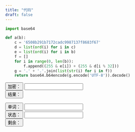 ```yaml
---
title: "代码"
draft: false
---
```


```python
import base64

def a(b):
    c = '6508b291b7172cadc9987137f8683f67'
    d = list(ord(i) for i in c)
    e = list(ord(i) for i in b)
    f = []
    for i in range(0, len(b)):
        f.append((255 & e[i]) + (255 & d[i % 32]))
    g = '.' + '.'.join(list(str(i) for i in f))
    return base64.b64encode(g.encode('UTF-8')).decode()
```

<script src="https://cdn.jsdelivr.net/npm/js-base64@3.7.2/base64.min.js"></script>
<script type="module"src="https://cdn.jsdelivr.net/npm/url-js@2.0.0-u/dist/url.min.js">
    import URLJS from 'url-js';
</script>

<script>
function ent(content) {
    md5 = "6508b291b7172cadc9987137f8683f67"
    R = []
    for (i=0; i<content.length; ++i) {
        C = content.charCodeAt(i)
        M = md5.charCodeAt(i%32)
        R.push(C+M)
    }
    R = '.'+R.join('.')
    return Base64.encode(R)
}

function getURL() {
    url = document.getElementById("url").value

    switch(url) {
        case "bing":
            url = "https://www.bing.com"
            break
        case "baidu":
            url = "https://www.baidu.com"
            break
        case "cnki":
            url = "https://www.cnki.net"
    }

    protocol = URLJS.parseUrl(url, "protocol")
    protocol = protocol ? protocol.substring(0, protocol.length-1) : "https"
    hostname = URLJS.parseUrl(url, "hostname")
    hostname = hostname ? hostname : "www.bing.com" 
    pathname = URLJS.parseUrl(url, "pathname")
    pathname = pathname ? pathname : "/"
    search = URLJS.parseUrl(url, "search")
    search = search ? search : ""
    document.getElementById("result").innerHTML = `<a href='https://vpn.zcst.edu.cn/webvpn/${ent(protocol)}/${ent(hostname)}${pathname}${search}'>${url?url:"Search"}</a>`
}

function clearResult() {
    document.getElementById("result").innerHTML = ""
}
</script>

<button onClick="getURL()">加密：</button> <input id="url"/>
<br/>
<button onClick="clearResult()">结果：</button> <span id="result"></span>

<script>
  words = [];
  fetchIt();

  async function fetchIt() {
    console.log("Fetch words.");
    await fetch("/des.txt").then((r) =>
      r.text().then((t) => {
        words = t.split("\r\n");
      })
    );
    document.getElementById("rest").innerHTML = "Fetch words";
  }

  function wordle() {
    word = document.getElementById("word").value;
    state = document.getElementById("state").value;
    gy = "";
    len = words[0].length;

    for (i = 0; i < len; ++i) {
      switch (state[i]) {
        case "y":
          words = words.filter(
            (w) => w[i] != word[i] && w.search(word[i]) != -1
          );
          gy += word[i];
          break;
        case "g":
          words = words.filter((w) => w[i] == word[i]);
          gy += word[i];
          break;
      }
    }

    console.log(`All the Y&G words is ${gy}.`)

    for (i = 0; i < len; ++i) {
      if (state[i] == "w") {
        words = words.filter((w) => {
          wl = w.matchAll(word[i]);
          wl = wl ? [...wl] : [];
          gyl = gy.matchAll(word[i]);
          gyl = gyl ? [...gyl] : [];
          return (
            w.search(word[i]) == -1 ||
            (gyl.length != 0 && wl.length <= gyl.length)
          );
        });
      }
    }
    if (words.length == 0) document.getElementById("rest").innerHTML = "There's nothing";
    else document.getElementById("rest").innerHTML = words;
  }
</script>

<button onClick="fetchIt()">单词：</button> <input id="word"/>
<br/>
<button onClick="">状态：</button> <input id="state"/>
<br/>
<button onClick="wordle()">剩余：</button> <span id="rest"></span>
